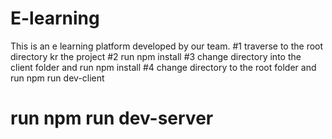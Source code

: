 # E-learning
This is an e learning platform developed by our team. 
#1 traverse to the root directory kr the project
#2 run npm install
#3 change directory into the client folder and run npm install
#4 change directory to the root folder and run npm run dev-client
# run npm run dev-server